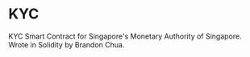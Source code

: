 # KYC
KYC Smart Contract for Singapore's Monetary Authority of Singapore. Wrote in Solidity by Brandon Chua.
